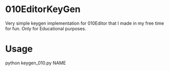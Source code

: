# 010EditorKeyGen

Very simple keygen implementation for 010Editor that I made in my free time for fun.
Only for Educational purposes.

# Usage
python keygen_010.py NAME
